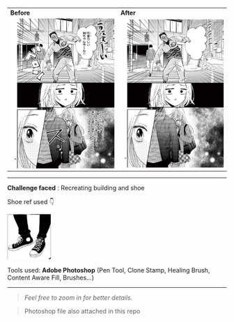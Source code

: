 
<table>
  <tr>
    <td><b>Before</b></td>
    <td><b>After</b></td>
  </tr>
  <tr>
    <td><img src="before.jpg" width="300"/></td>
    <td><img src="after.png" width="300"/></td>
</td>
  </tr>
</table>

---

<b>Challenge faced</b> : Recreating building and shoe

Shoe ref used 👇

<img src="./shoe ref.png" width="100"/>


Tools used: **Adobe Photoshop** (Pen Tool, Clone Stamp, Healing Brush, Content Aware Fill, Brushes...)

---

> *Feel free to zoom in for better details.*

> Photoshop file also attached in this repo 
